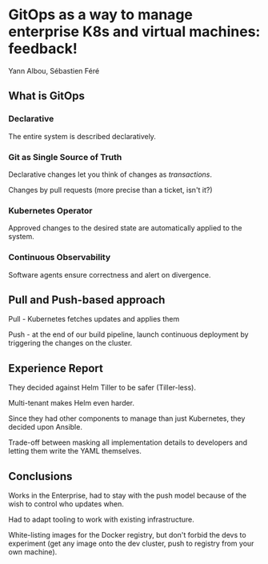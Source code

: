 # GitOps as a way to manage enterprise K8s and virtual machines: feedback!
Yann Albou, Sébastien Féré

## What is GitOps

### Declarative
The entire system is described declaratively.

### Git as Single Source of Truth
Declarative changes let you think of changes as *transactions*.

Changes by pull requests (more precise than a ticket, isn't it?)

### Kubernetes Operator
Approved changes to the desired state are automatically applied to the system.

### Continuous Observability
Software agents ensure correctness and alert on divergence.

## Pull and Push-based approach
Pull - Kubernetes fetches updates and applies them

Push - at the end of our build pipeline, launch continuous deployment by triggering the changes on the cluster.

## Experience Report
They decided against Helm Tiller to be safer (Tiller-less).

Multi-tenant makes Helm even harder.

Since they had other components to manage than just Kubernetes, they decided upon Ansible.

Trade-off between masking all implementation details to developers and letting them write the YAML themselves.

## Conclusions
Works in the Enterprise, had to stay with the push model because of the wish to control who updates when.

Had to adapt tooling to work with existing infrastructure.

White-listing images for the Docker registry, but don't forbid the devs to experiment (get any image onto the dev cluster, push to registry from your own machine).


